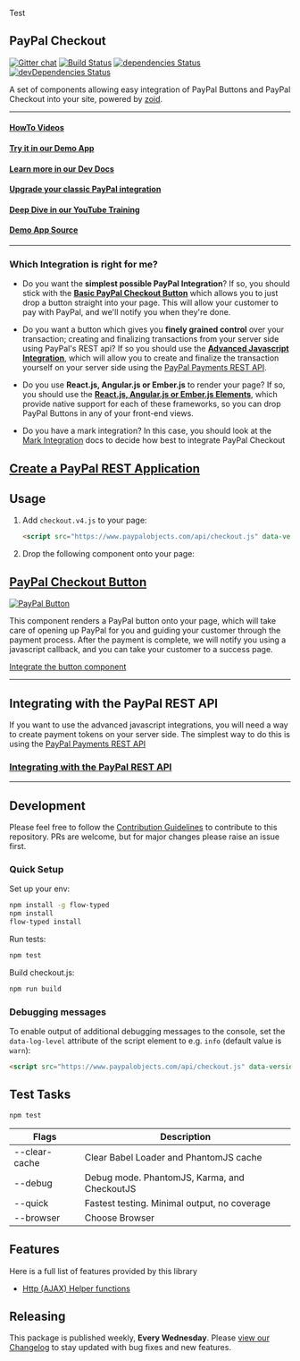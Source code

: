 Test

PayPal Checkout
---------------

[![Gitter chat](https://badges.gitter.im/gitterHQ/gitter.png)](https://gitter.im/paypal/paypal-checkout) [![Build Status](https://img.shields.io/github/workflow/status/paypal/paypal-sdk-client/build/v4?logo=github&style=flat-square)](https://github.com/paypal/paypal-checkout-components/actions?query=workflow%3Abuild+branch%3Av4) [![dependencies Status](https://david-dm.org/paypal/paypal-checkout/status.svg)](https://david-dm.org/paypal/paypal-checkout) [![devDependencies Status](https://david-dm.org/paypal/paypal-checkout/dev-status.svg)](https://david-dm.org/paypal/paypal-checkout?type=dev)

A set of components allowing easy integration of PayPal Buttons and PayPal Checkout into your site, powered by
[zoid](https://github.com/krakenjs/zoid).

-----
#### [HowTo Videos](docs/videos.md)
#### [Try it in our Demo App](https://developer.paypal.com/demo/checkout)
#### [Learn more in our Dev Docs](https://developer.paypal.com/docs/integration/direct/express-checkout/integration-jsv4/add-paypal-button/)
#### [Upgrade your classic PayPal integration](docs/upgrade.md)
#### [Deep Dive in our YouTube Training](https://www.youtube.com/playlist?list=PLAlKnErU5lvhRl28KciytVHc5b8HS_tYP)
#### [Demo App Source](https://github.com/paypal/paypal-checkout-demo)
-----

### Which Integration is right for me?

- Do you want the **simplest possible PayPal Integration**? If so, you should stick with the [**Basic PayPal Checkout Button**](https://github.com/paypal/paypal-checkout/tree/master/docs/button.md#basic-integration)
   which allows you to just drop a button straight into your page. This will allow your customer  to pay with PayPal, and we'll notify you when they're done.

- Do you want a button which gives you **finely grained control** over your transaction; creating and finalizing transactions from your server
  side using PayPal's REST api? If so you should use the [**Advanced Javascript Integration**](https://github.com/paypal/paypal-checkout/tree/master/docs/button.md#advanced-integration), which will allow you to create
  and finalize the transaction yourself on your server side using the [PayPal Payments REST API](https://developer.paypal.com/docs/api/payments/).

- Do you use **React.js, Angular.js or Ember.js** to render your page? If so, you should use the [**React.js, Angular.js or Ember.js Elements**](https://github.com/paypal/paypal-checkout/tree/master/docs/frameworks.md),
  which provide native support for each of these frameworks, so you can drop PayPal Buttons in any of your front-end views.

- Do you have a mark integration? In this case, you should look at the [Mark Integration](https://github.com/paypal/paypal-checkout/tree/master/docs/mark.md) docs to decide how best
  to integrate PayPal Checkout

## [Create a PayPal REST Application](https://youtu.be/mhUg73r3-Vk)

## Usage

1. Add `checkout.v4.js` to your page:

   ```html
   <script src="https://www.paypalobjects.com/api/checkout.js" data-version-4></script>
   ```

2. Drop the following component onto your page:

## [PayPal Checkout Button](https://github.com/paypal/paypal-checkout/tree/master/docs/button.md)

[![PayPal Button](https://github.com/paypal/paypal-checkout/blob/master/docs/img/button.png)](https://github.com/paypal/paypal-checkout/tree/master/docs/button.md)

This component renders a PayPal button onto your page, which will take care of opening up PayPal for you and guiding
your customer through the payment process. After the payment is complete, we will notify you using a javascript callback,
and you can take your customer to a success page.

[Integrate the button component](https://github.com/paypal/paypal-checkout/tree/master/docs/button.md)

-----

## Integrating with the PayPal REST API

If you want to use the advanced javascript integrations, you will need a way to create payment tokens on your
server side. The simplest way to do this is using the [PayPal Payments REST API](https://developer.paypal.com/docs/api/payments/)

### [Integrating with the PayPal REST API](https://github.com/paypal/paypal-checkout/tree/master/docs/paypal-rest-api.md)

-----

## Development

Please feel free to follow the [Contribution Guidelines](./CONTRIBUTING.md) to contribute to this repository. PRs are welcome, but for major changes please raise an issue first.

### Quick Setup

Set up your env:

```bash
npm install -g flow-typed
npm install
flow-typed install
```

Run tests:

```bash
npm test
```

Build checkout.js:

```bash
npm run build
```

### Debugging messages

To enable output of additional debugging messages to the console, set the `data-log-level` attribute of the script element to e.g. `info` (default value is `warn`):

   ```html
   <script src="https://www.paypalobjects.com/api/checkout.js" data-version-4 data-log-level="info"></script>
   ```

## Test Tasks
```
npm test
```

| Flags  | Description |
| ------------- | ------------- |
| --clear-cache | Clear Babel Loader and PhantomJS cache |
| --debug | Debug mode.  PhantomJS, Karma, and CheckoutJS  |
| --quick | Fastest testing.  Minimal output, no coverage |
| --browser | Choose Browser |


## Features
Here is a full list of features provided by this library

* <a href="docs/http.md">Http (AJAX) Helper functions</a>

## Releasing

This package is published weekly, **Every Wednesday**. Please [view our Changelog](CHANGELOG.md) to stay updated with bug fixes and new features.
